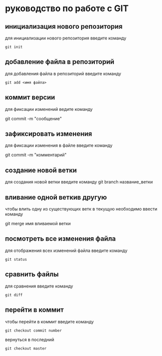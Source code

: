 # руководство по работе с GIT

## инициализация нового репозитория

для инициализации нового репозитория введите команду
```
git init
```

## добавление файла в репозиторий

для добавления файла в репозиторий введите команду
```
git add <имя файла>
```
## коммит версии

для фиксации изменений ведите команду 

git commit -m "сообщение"

## зафиксировать изменения

для фиксации изменения в файле введите команду 

git commit -m "комментарий"

## создание новой ветки

для создания новой ветки введите команду 
git branch название_ветки

## вливание одной веткив другую

чтобы влить одну из существующих ветк  в текущую необходимо ввести команду

git merge имя вливаемой ветки
## посмотреть все изменения файла

для отображения всех изменений файла введите команду
```
git status
```
## сравнить файлы 
для сравнения введите команду
```
git diff
```
## перейти в коммит
чтобы перейти в коммит введите команду
```
git checkout commit number
```
вернуться в последний
```
git checkout master
```
